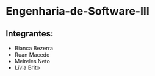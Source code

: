 # Engenharia-de-Software-III

## Integrantes:
  - Bianca Bezerra
  - Ruan Macedo
  - Meireles Neto
  - Lívia Brito
